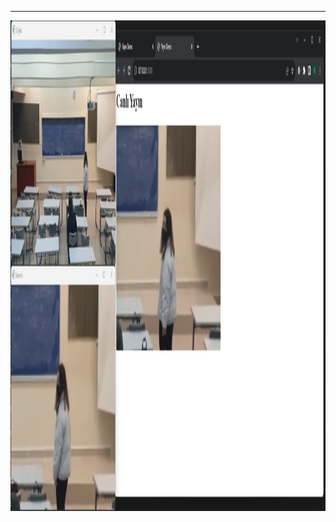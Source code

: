 
-------------------------------------------------------------------------------------------------------------------------
<img src="ss.png" width="1934" height="785">

